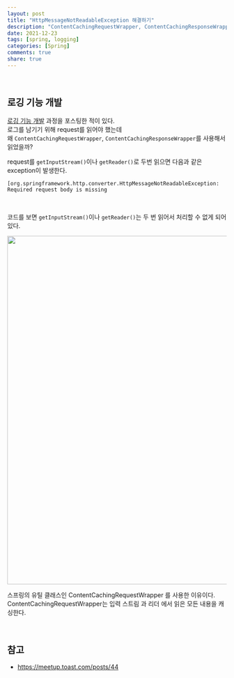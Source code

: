 ```yaml
---  
layout: post        
title: "HttpMessageNotReadableException 해결하기"        
description: "ContentCachingRequestWrapper, ContentCachingResponseWrapper"  
date: 2021-12-23      
tags: [spring, logging]   
categories: [Spring]    
comments: true   
share: true
---
```


<br />



## 로깅 기능 개발
[로깅 기능 개발](https://hyerin6.github.io/2021-09-22/log-slack/) 과정을 포스팅한 적이 있다.     
로그를 남기기 위해 request를 읽어야 했는데           
왜 `ContentCachingRequestWrapper`, `ContentCachingResponseWrapper`를 사용해서 읽었을까?       

request를 `getInputStream()`이나 `getReader()`로 두번 읽으면 다음과 같은 exception이 발생한다.       
 
```
[org.springframework.http.converter.HttpMessageNotReadableException: Required request body is missing
```  

<br />    

코드를 보면 `getInputStream()`이나 `getReader()`는 두 번 읽어서 처리할 수 없게 되어 있다.   

<img width="800" src="https://user-images.githubusercontent.com/33855307/147201425-be3fbd60-22d0-4bbe-ad6f-7c662b83dc93.png">


스프링의 유틸 클래스인 ContentCachingRequestWrapper 를 사용한 이유이다.     
ContentCachingRequestWrapper는 입력 스트림 과 리더 에서 읽은 모든 내용을 캐싱한다.     

<br />


## 참고 
* <https://meetup.toast.com/posts/44>


<br />
